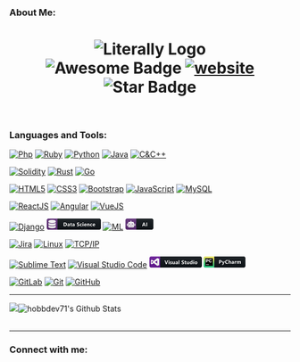 ### About Me:
<h1 align="center" > <img src="https://avatars.githubusercontent.com/u/81819318?v=4" width="100px" alt="Literally Logo" />
 <br/>
<img src="https://cdn.rawgit.com/sindresorhus/awesome/d7305f38d29fed78fa85652e3a63e154dd8e8829/media/badge.svg" alt="Awesome Badge"/>
<a href="https://findwrk.app/?utm_source=awesome-github-profile-readme"><img src="https://img.shields.io/static/v1?label=&labelColor=505050&message=findwrk&color=%230076D6&style=flat&logo=google-chrome&logoColor=%230076D6" alt="website"/></a>
<img src="https://img.shields.io/static/v1?label=%F0%9F%8C%9F&message=If%20Useful&style=style=flat&color=BC4E99" alt="Star Badge"/>

</h1> <br>

### Languages and Tools:
[![Php](https://img.shields.io/badge/PHP-777BB4?style=for-the-badge&logo=php&logoColor=white&link=https://github.com/hobbdev71/)](https://github.com/hobbdev71/)
[![Ruby](https://img.shields.io/badge/Ruby-CC342D?style=for-the-badge&logo=ruby&logoColor=white&link=https://github.com/hobbdev71/)](https://github.com/hobbdev71/)
[![Python](https://img.shields.io/badge/-Python-black?style=flat&logo=python&link=https://github.com/hobbdev71/)](https://github.com/hobbdev71/)
[![Java](https://img.shields.io/badge/Java-orange?style=flat&logo=java&logoColor=white&link=https://github.com/hobbdev71/)](https://github.com/hobbdev71/)
[![C&C++](https://img.shields.io/badge/-C%20&%20C++-659ad2?style=flat&logo=c%2B%2B&logoColor=ffffff&link=https://github.com/hobbdev71/)](https://github.com/hobbdev71/)

[![Solidity](https://github.com/hobbdev71/hobbdev71/blob/master/solidity.png)](https://github.com/hobbdev71/)
[![Rust](https://img.shields.io/badge/Rust-000000?style=for-the-badge&logo=rust&logoColor=white&link=https://github.com/hobbdev71/)](https://github.com/hobbdev71/)
[![Go](https://img.shields.io/badge/Go-00ADD8?style=for-the-badge&logo=go&logoColor=white&link=https://github.com/hobbdev71/)](https://github.com/hobbdev71/)


[![HTML5](https://img.shields.io/badge/-HTML5-E34F26?style=flat&logo=html5&logoColor=white&link=https://github.com/hobbdev71/)](https://github.com/hobbdev71/) 
[![CSS3](https://img.shields.io/badge/-CSS3-1572B6?style=flat&logo=css3&link=https://github.com/hobbdev71/)](https://github.com/hobbdev71/) 
[![Bootstrap](https://img.shields.io/badge/-Bootstrap-563D7C?style=flat&logo=bootstrap&link=https://github.com/hobbdev71/)](https://github.com/hobbdev71/)
[![JavaScript](https://img.shields.io/badge/-JavaScript-black?style=flat&logo=javascript&link=https://github.com/hobbdev71/)](https://github.com/hobbdev71/)
[![MySQL](https://img.shields.io/badge/-MySQL-black?style=flat&logo=mysql&link=https://github.com/hobbdev71/)](https://github.com/hobbdev71/)

[![ReactJS](https://img.shields.io/badge/-ReactJS-61DAFB?style=flat&logo=react&logoColor=white&link=https://github.com/hobbdev71/)](https://github.com/hobbdev71/) 
[![Angular](https://img.shields.io/badge/-Angular-DD0031?style=flat&logo=angular&logoColor=white&link=https://github.com/hobbdev71/)](https://github.com/hobbdev71/) 
[![VueJS](https://img.shields.io/badge/VueJS-41B883??style=flat&logo=vue.js&logoColor=white&link=https://github.com/hobbdev71/)](https://github.com/hobbdev71/) 

[![Django](https://img.shields.io/badge/-django-black?style=flat&logo=django)](https://github.com/hobbdev71/)
[![DataScience](https://github.com/SvenCelin/SvenCelin/blob/master/Badges/datascience.png)](https://github.com/hobbdev71/)
[![ML](https://img.shields.io/badge/-Machine%20Learning-102230?style=flat)](https://github.com/hobbdev71/)
[![AI](https://github.com/SvenCelin/SvenCelin/blob/master/Badges/ai.png)](https://github.com/hobbdev71/)

[![Jira](https://img.shields.io/badge/-Jira-222222?style=flat&logo=jira-software&logoColor=white&logoColor=0052CC)](https://github.com/hobbdev71/)
[![Linux](https://img.shields.io/badge/-Linux-222222?style=flat&logo=linux&logoColor=FCC624)](https://github.com/hobbdev71/)
[![TCP/IP](https://img.shields.io/badge/-TCP/IP-222222?style=flat&logo=cisco&logoColor=white)](https://github.com/hobbdev71/)

[![Sublime Text](http://img.shields.io/badge/-Sublime%20Text-3C4858?style=flat&logo=sublime-text)](https://github.com/hobbdev71/)
[![Visual Studio Code](https://img.shields.io/badge/-VSCode-444444?style=flat&logo=visual-studio-code&logoColor=007ACC)](https://github.com/hobbdev71/)
[![Visual Studio](https://github.com/SvenCelin/SvenCelin/blob/master/Badges/visualstudio.png)](https://github.com/hobbdev71/)
[![PyCharm](https://github.com/SvenCelin/SvenCelin/blob/master/Badges/pycharm.png)](https://github.com/hobbdev71/)

[![GitLab](https://img.shields.io/badge/-GitLab-FCA121?style=flat&logo=gitlab&link=https://github.com/hobbdev71/)](https://github.com/hobbdev71/)
[![Git](https://img.shields.io/badge/-Git-black?style=flat&logo=git&link=https://github.com/hobbdev71/)](https://github.com/hobbdev71/) 
[![GitHub](https://img.shields.io/badge/-GitHub-181717?style=flat&logo=github&link=https://github.com/hobbdev71/)](https://github.com/hobbdev71/)
<br />

--- 

<img align="left" src="https://github-readme-stats.vercel.app/api/top-langs/?username=hobbdev71&theme=white" /> 

<img align="center" alt="hobbdev71's Github Stats" src="https://github-readme-stats.vercel.app/api?username=hobbdev71&show_icons=true&hide_border=true" /><br /><br />

---

### Connect with me:

[github]: https://github.com/hobbdev71/

<!---
hobbdev71/hobbdev71 is a ✨ special ✨ repository because its `README.md` (this file) appears on your GitHub profile.
You can click the Preview link to take a look at your changes.
--->
